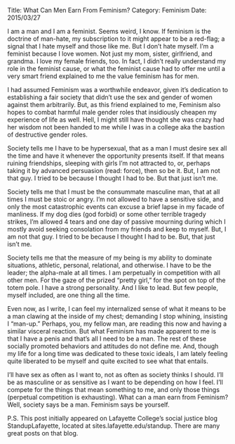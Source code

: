 Title: What Can Men Earn From Feminism?
Category: Feminism
Date: 2015/03/27

I am a man and I am a feminist. Seems weird, I know. If feminism is the doctrine of man-hate, my subscription to it might appear to be a red-flag; a signal that I hate myself and those like me. But I don’t hate myself. I’m a feminist because I love women. Not just my mom, sister, girlfriend, and grandma. I love my female friends, too. In fact, I didn’t really understand my role in the feminist cause, or what the feminist cause had to offer me until a very smart friend explained to me the value feminism has for men.

I had assumed Feminism was a worthwhile endeavor, given it’s dedication to establishing a fair society that didn’t use the sex and gender of women against them arbitrarily. But, as this friend explained to me, Feminism also hopes to combat harmful male gender roles that insidiously cheapen my experience of life as well. Hell, I might still have thought she was crazy had her wisdom not been handed to me while I was in a college aka the bastion of destructive gender roles.

Society tells me I have to be hypersexual, that as a man I must desire sex all the time and have it whenever the opportunity presents itself. If that means ruining friendships, sleeping with girls I’m not attracted to, or, perhaps taking it by advanced persuasion (read: force), then so be it. But, I am not that guy. I tried to be because I thought I had to be. But that just isn’t me.

Society tells me that I must be the consummate masculine man, that at all times I must be stoic or angry. I’m not allowed to have a sensitive side, and only the most catastrophic events can excuse a brief lapse in my facade of manliness. If my dog dies (god forbid) or some other terrible tragedy strikes, I’m allowed 4 tears and one day of passive mourning during which I mostly avoid seeking consolation from my friends and keep to myself. But, I am not that guy. I tried to be because I thought I had to be. But, that just isn’t me.

Society tells me that the measure of my being is my ability to dominate situations, athletic, personal, relational, and otherwise. I have to be the leader; the alpha-male at all times. I am perpetually in competition with all other men. For the gaze of the prized “pretty girl,” for the spot on top of the totem pole. I have a strong personality. And I like to lead. But few people, myself included, are one thing all the time.

Even now, as I write, I can feel my internalized sense of what it means to be a man clawing at the inside of my chest; demanding I stop whining, insisting I “man-up.” Perhaps, you, my fellow man, are reading this now and having a similar visceral reaction. But what Feminism has made apparent to me is that I have a penis and that’s all I need to be a man. The rest of these socially promoted behaviors and attitudes do not define me. And, though my life for a long time was dedicated to these toxic ideals, I am lately feeling quite liberated to be myself and quite excited to see what that entails.

I’ll have sex as often as I want to, not as often as society thinks I should. I’ll be as masculine or as sensitive as I want to be depending on how I feel. I’ll compete for the things that mean something to me, and only those things (perpetual competition is exhausting). What can a man earn from Feminism? Well, society says be a man. Feminism says be yourself.

P.S. This post initially appeared on Lafayette College’s social justice blog StandupLafayette, located at sites.lafayette.edu/standup. There are many great posts on that blog.


